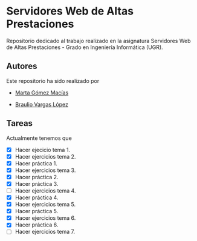 # Servidores Web de Altas Prestaciones
Repositorio dedicado al trabajo realizado en la asignatura Servidores Web de Altas Prestaciones - Grado en Ingeniería Informática (UGR).

## Autores
Este repositorio ha sido realizado por 

* [Marta Gómez Macías](https://github.com/mgmacias95)

* [Braulio Vargas López](https://github.com/BraulioV)

## Tareas
Actualmente tenemos que

- [x] Hacer ejecicio tema 1.
- [x] Hacer ejercicios tema 2.
- [x] Hacer práctica 1.
- [x] Hacer ejercicios tema 3.
- [x] Hacer práctica 2.
- [x] Hacer práctica 3.
- [ ] Hacer ejercicios tema 4.
- [x] Hacer práctica 4.
- [x] Hacer ejercicios tema 5.
- [x] Hacer práctica 5.
- [x] Hacer ejercicios tema 6.
- [x] Hacer práctica 6.
- [ ] Hacer ejercicios tema 7.
